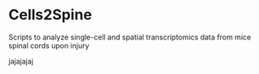 # Cells2Spine
Scripts to analyze single-cell and spatial transcriptomics data from mice spinal cords upon injury

jajajajaj
